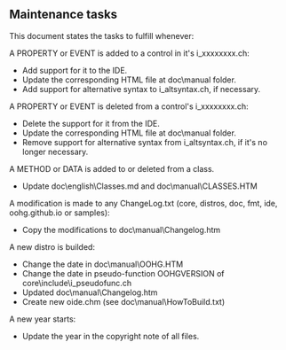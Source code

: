 ## Maintenance tasks

This document states the tasks to fulfill whenever:

A PROPERTY or EVENT is added to a control in it's i_xxxxxxxx.ch:

   * Add support for it to the IDE.
   * Update the corresponding HTML file at doc\manual folder.
   * Add support for alternative syntax to i_altsyntax.ch, if necessary.
   
A PROPERTY or EVENT is deleted from a control's i_xxxxxxxx.ch:

   * Delete the support for it from the IDE.
   * Update the corresponding HTML file at doc\manual folder.
   * Remove support for alternative syntax from i_altsyntax.ch, if it's
     no longer necessary.

A METHOD or DATA is added to or deleted from a class.

   * Update doc\english\Classes.md and doc\manual\CLASSES.HTM

A modification is made to any ChangeLog.txt (core, distros, doc, fmt, ide, oohg.github.io or samples):

   * Copy the modifications to doc\manual\Changelog.htm

A new distro is builded:

   * Change the date in doc\manual\OOHG.HTM
   * Change the date in pseudo-function OOHGVERSION of
     core\include\i_pseudofunc.ch
   * Updated doc\manual\Changelog.htm
   * Create new oide.chm (see doc\manual\HowToBuild.txt)

A new year starts:

   * Update the year in the copyright note of all files.
